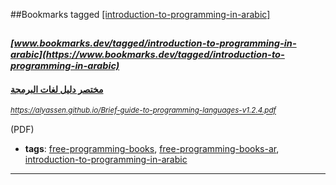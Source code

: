 ##Bookmarks tagged [[introduction-to-programming-in-arabic]](https://www.bookmarks.dev?q=[introduction-to-programming-in-arabic])

_<sup><sup>[www.bookmarks.dev/tagged/introduction-to-programming-in-arabic](https://www.bookmarks.dev/tagged/introduction-to-programming-in-arabic)</sup></sup>_
---
#### [مختصر دليل لغات البرمجة ](https://alyassen.github.io/Brief-guide-to-programming-languages-v1.2.4.pdf)
_<sup>https://alyassen.github.io/Brief-guide-to-programming-languages-v1.2.4.pdf</sup>_

(PDF)
* **tags**: [free-programming-books](../tagged/free-programming-books.md), [free-programming-books-ar](../tagged/free-programming-books-ar.md), [introduction-to-programming-in-arabic](../tagged/introduction-to-programming-in-arabic.md)
---
